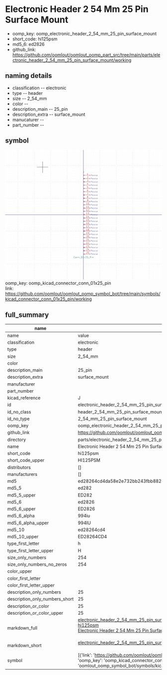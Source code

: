 # Electronic Header 2 54 Mm 25 Pin Surface Mount

  
* oomp_key: oomp_electronic_header_2_54_mm_25_pin_surface_mount 
* short_code: hi125psm
* md5_6: ed2826  
* github_link: https://github.com/oomlout/oomlout_oomp_part_src/tree/main/parts/electronic_header_2_54_mm_25_pin_surface_mount/working  
## naming details
* classification -- electronic
* type -- header
* size -- 2_54_mm
* color -- 
* description_main -- 25_pin
* description_extra -- surface_mount
* manucaturer -- 
* part_number -- 



## symbol

![](symbol/0/working/working_600.png)  
oomp_key: oomp_kicad_connector_conn_01x25_pin  
link: https://github.com/oomlout/oomlout_oomp_symbol_bot/tree/main/symbols/kicad_connector_conn_01x25_pin/working  


## full_summary
| name | value | 
| --- | --- | 
| name | value | 
| classification | electronic | 
| type | header | 
| size | 2_54_mm | 
| color |  | 
| description_main | 25_pin | 
| description_extra | surface_mount | 
| manufacturer |  | 
| part_number |  | 
| kicad_reference | J | 
| id | electronic_header_2_54_mm_25_pin_surface_mount | 
| id_no_class | header_2_54_mm_25_pin_surface_mount | 
| id_no_type | 2_54_mm_25_pin_surface_mount | 
| oomp_key | oomp_electronic_header_2_54_mm_25_pin_surface_mount | 
| github_link | https://github.com/oomlout/oomlout_oomp_part_src/tree/main/parts/electronic_header_2_54_mm_25_pin_surface_mount/working | 
| directory | parts/electronic_header_2_54_mm_25_pin_surface_mount | 
| name | Electronic Header 2 54 Mm 25 Pin Surface Mount | 
| short_code | hi125psm | 
| short_code_upper | HI125PSM | 
| distributors | [] | 
| manufacturers | [] | 
| md5 | ed28264cd4da58e2e732bb243fbb882c | 
| md5_5 | ed282 | 
| md5_5_upper | ED282 | 
| md5_6 | ed2826 | 
| md5_6_upper | ED2826 | 
| md5_6_alpha | 994iu | 
| md5_6_alpha_upper | 994IU | 
| md5_10 | ed28264cd4 | 
| md5_10_upper | ED28264CD4 | 
| type_first_letter | h | 
| type_first_letter_upper | H | 
| size_only_numbers | 254 | 
| size_only_numbers_no_zeros | 254 | 
| color_upper |  | 
| color_first_letter |  | 
| color_first_letter_upper |  | 
| description_only_numbers | 25 | 
| description_only_numbers_short | 25 | 
| description_or_color | 25 | 
| description_or_color_upper | 25 | 
| markdown_full | [electronic_header_2_54_mm_25_pin_surface_mount](https://github.com/oomlout/oomlout_oomp_part_src/tree/main/parts/electronic_header_2_54_mm_25_pin_surface_mount/working)<br>[hi125psm](https://github.com/oomlout/oomlout_oomp_part_src/tree/main/parts/electronic_header_2_54_mm_25_pin_surface_mount/working)<br>[Electronic Header 2 54 Mm 25 Pin Surface Mount](https://github.com/oomlout/oomlout_oomp_part_src/tree/main/parts/electronic_header_2_54_mm_25_pin_surface_mount/working)<br><br> | 
| markdown_short | [electronic_header_2_54_mm_25_pin_surface_mount](https://github.com/oomlout/oomlout_oomp_part_src/tree/main/parts/electronic_header_2_54_mm_25_pin_surface_mount/working)<br><br> | 
| symbol | [{'link': 'https://github.com/oomlout/oomlout_oomp_symbol_bot/tree/main/symbols/kicad_connector_conn_01x25_pin', 'oomp_key': 'oomp_kicad_connector_conn_01x25_pin', 'directory': 'oomlout_oomp_symbol_bot/symbols/kicad_connector_conn_01x25_pin//working/working.kicad_sym'}] | 
